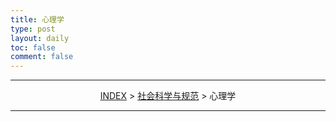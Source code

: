 ```yaml
---
title: 心理学
type: post
layout: daily
toc: false
comment: false
---
```

---
<span><center>[INDEX](/gknows/wikimap) > [社会科学与规范](/gknows/社会科学与规范) > 心理学</center></span>

---
